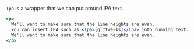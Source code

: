 `Ipa` is a wrapper that we can put around IPA text.

```jsx
<p>
  We'll want to make sure that the line heights are even.
  You can insert IPA such as <Ipa>[ɡlɪfwɜ˞ks]</Ipa> into running text.
  We'll want to make sure that the line heights are even.
</p>
```
